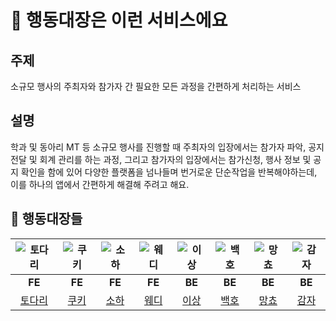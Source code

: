 # 💬 행동대장은 이런 서비스에요
## 주제
소규모 행사의 주최자와 참가자 간 필요한 모든 과정을 간편하게 처리하는 서비스

## 설명

학과 및 동아리 MT 등 소규모 행사를 진행할 때 주최자의 입장에서는 참가자 파악, 공지 전달 및 회계 관리를 하는 과정, 그리고 참가자의 입장에서는 참가신청, 행사 정보 및 공지 확인을 함에 있어 다양한 플랫폼을 넘나들며 번거로운 단순작업을 반복해야하는데, 이를 하나의 앱에서 간편하게 해결해 주려고 해요.


## 👶 행동대장들


|  ![토다리](https://github.com/woowacourse-teams/2024-haeng-dong/assets/77609591/acc6b462-4675-4789-85a7-4c37851e8980)  |    ![쿠키](https://github.com/woowacourse-teams/2024-haeng-dong/assets/77609591/9977fcef-baaf-43fb-aaf7-8907d7ce4580)|   ![소하](https://github.com/woowacourse-teams/2024-haeng-dong/assets/77609591/02ffca7f-ebc0-424e-b1fa-39616cea0e23) |  ![웨디](https://github.com/woowacourse-teams/2024-haeng-dong/assets/77609591/4a927d14-6506-4b9b-9898-04c3160a2191)  |  ![이상](https://github.com/woowacourse-teams/2024-haeng-dong/assets/77609591/4745712b-4e32-4644-bf70-a2ba7df922ba)  |   ![백호](https://github.com/woowacourse-teams/2024-haeng-dong/assets/77609591/189b7d2e-ab17-4f87-8609-577b66a6fcc1) |  ![망쵸](https://github.com/woowacourse-teams/2024-haeng-dong/assets/77609591/6b09eaed-c06d-44e7-b00a-5ac8ad7d826e)  |   ![감자](https://github.com/woowacourse-teams/2024-haeng-dong/assets/77609591/6cbbdf28-1b50-427d-9644-617137820782) |
|:----:|:----:|:----:|:----:|:----:|:----:|:----:|:----:|
| **FE** | **FE** | **FE** | **FE** | **BE** | **BE** | **BE** | **BE** |
|[토다리](https://github.com/Todari)| [쿠키](https://github.com/jinhokim98) | [소하](https://github.com/soi-ha) | [웨디](https://github.com/pakxe) | [이상](https://github.com/kunsanglee) | [백호](https://github.com/Arachneee) | [망쵸](https://github.com/3Juhwan) | [감자](https://github.com/khabh) |


